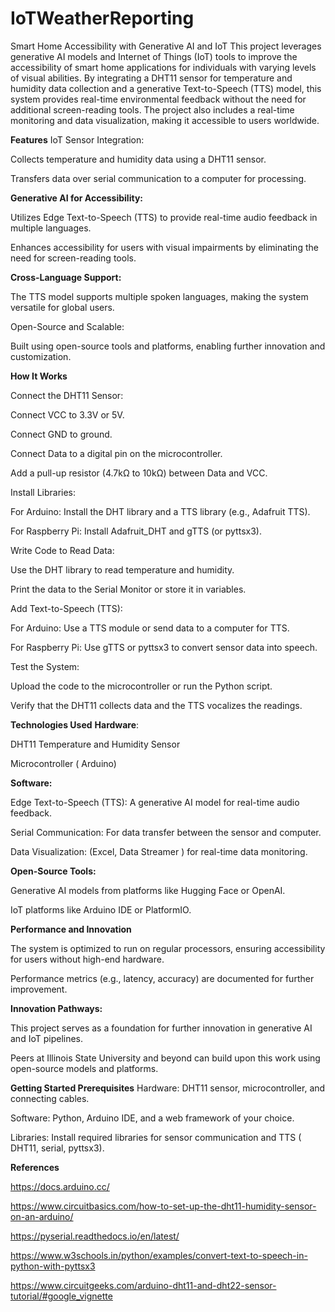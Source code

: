 # IoTWeatherReporting

Smart Home Accessibility with Generative AI and IoT
This project leverages generative AI models and Internet of Things (IoT) tools to improve the accessibility of smart home applications for individuals with varying levels of visual abilities. By integrating a DHT11 sensor for temperature and humidity data collection and a generative Text-to-Speech (TTS) model, this system provides real-time environmental feedback without the need for additional screen-reading tools. The project also includes a real-time monitoring and data visualization, making it accessible to users worldwide.

**Features**
IoT Sensor Integration:

Collects temperature and humidity data using a DHT11 sensor.

Transfers data over serial communication to a computer for processing.

**Generative AI for Accessibility:**

Utilizes Edge Text-to-Speech (TTS) to provide real-time audio feedback in multiple languages.

Enhances accessibility for users with visual impairments by eliminating the need for screen-reading tools.

**Cross-Language Support:**

The TTS model supports multiple spoken languages, making the system versatile for global users.

Open-Source and Scalable:

Built using open-source tools and platforms, enabling further innovation and customization.

**How It Works**

Connect the DHT11 Sensor:

Connect VCC to 3.3V or 5V.

Connect GND to ground.

Connect Data to a digital pin on the microcontroller.

Add a pull-up resistor (4.7kΩ to 10kΩ) between Data and VCC.

Install Libraries:

For Arduino: Install the DHT library and a TTS library (e.g., Adafruit TTS).

For Raspberry Pi: Install Adafruit_DHT and gTTS (or pyttsx3).

Write Code to Read Data:

Use the DHT library to read temperature and humidity.

Print the data to the Serial Monitor or store it in variables.

Add Text-to-Speech (TTS):

For Arduino: Use a TTS module or send data to a computer for TTS.

For Raspberry Pi: Use gTTS or pyttsx3 to convert sensor data into speech.

Test the System:

Upload the code to the microcontroller or run the Python script.

Verify that the DHT11 collects data and the TTS vocalizes the readings.


**Technologies Used**
**Hardware**:

DHT11 Temperature and Humidity Sensor

Microcontroller ( Arduino)

**Software:**

Edge Text-to-Speech (TTS): A generative AI model for real-time audio feedback.

Serial Communication: For data transfer between the sensor and computer.

Data Visualization: (Excel, Data Streamer ) for real-time data monitoring.

**Open-Source Tools:**

Generative AI models from platforms like Hugging Face or OpenAI.

IoT platforms like Arduino IDE or PlatformIO.

**Performance and Innovation**

The system is optimized to run on regular processors, ensuring accessibility for users without high-end hardware.

Performance metrics (e.g., latency, accuracy) are documented for further improvement.

**Innovation Pathways:**

This project serves as a foundation for further innovation in generative AI and IoT pipelines.

Peers at Illinois State University and beyond can build upon this work using open-source models and platforms.

**Getting Started
Prerequisites**
Hardware: DHT11 sensor, microcontroller, and connecting cables.

Software: Python, Arduino IDE, and a web framework of your choice.

Libraries: Install required libraries for sensor communication and TTS ( DHT11, serial, pyttsx3).


**References**

https://docs.arduino.cc/

https://www.circuitbasics.com/how-to-set-up-the-dht11-humidity-sensor-on-an-arduino/

https://pyserial.readthedocs.io/en/latest/

https://www.w3schools.in/python/examples/convert-text-to-speech-in-python-with-pyttsx3

https://www.circuitgeeks.com/arduino-dht11-and-dht22-sensor-tutorial/#google_vignette
